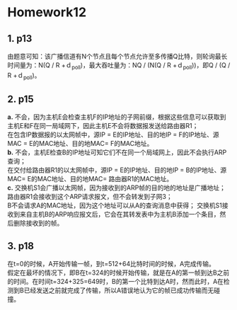 # Homework12

## 1. p13

由题意可知：该广播信道有N个节点且每个节点允许至多传播Q比特，则轮询最长时间量为：N(Q / R +ｄ<sub>poll</sub>)，最大吞吐量为：NQ / (N(Q / R +ｄ<sub>poll</sub>))，即Q / (Q / R +ｄ<sub>poll</sub>)。

## 2. p15

**a.** 不会，因为主机E会检查主机F的IP地址的子网前缀，根据这些信息可以获取到主机E和F在同一局域网下，因此主机E不会将数据报发送给路由器R1；  
在包含IP数据报的以太网帧中，源IP = E的IP地址、目的地IP = F的IP地址、源MAC = E的MAC地址、目的地MAC= F的MAC地址。  
**b.** 不会，主机E检查B的IP地址可知它们不在同一个局域网上，因此不会执行ARP查询；  
在交付给路由器R1的以太网帧中，源IP = E的IP地址、目的地IP = B的IP地址、源MAC= E的MAC地址、目的地MAC= 路由器R1的MAC地址。  
**c.** 交换机S1会广播以太网帧，因为接收到的ARP帧的目的地的地址是广播地址；  
路由器R1会接收到这个ARP请求报文，但不会转发到子网3；  
B不会请求A的MAC地址，因为这个地址可以从A的查询消息中获得；
交换机S1接收到来自主机B的ARP响应报文后，它会在其转发表中为主机B添加一个条目，然后删除接收到的帧。

## 3. p18

在t=0的时候，A开始传输一帧，到t=512+64比特时间的时候，A完成传输。  
假定在最坏的情况下，即B在t=324的时候开始传输，就是在A的第一帧到达B之前的时间。在时间t=324+325=649时，B的第一个比特到达A时，然而此时，A在检测到B已经发送之前就完成了传输，所以A错误地认为它的帧已成功传输而无碰撞。